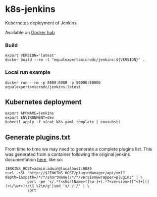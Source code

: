 # k8s-jenkins
Kubernetes deployment of Jenkins

Available on [Docker hub](https://hub.docker.com/r/equalexpertsmicrodc/k8s-jenkins/)

### Build
```
export VERSION='latest'
docker build --rm -t "equalexpertsmicrodc/jenkins:${VERSION}" .
```

### Local run example
```
docker run --rm -p 8080:8080 -p 50000:50000 equalexpertsmicrodc/jenkins:latest
```

## Kubernetes deployment
```
export APPNAME=jenkins
export ENVIRONMENT=dev
kubectl apply -f <(cat k8s.yaml.template | envsubst)
```

## Generate plugins.txt
From time to time we may need to generate a complete plugins list. This was generated from a container
following the original jenkins documentation [here](https://github.com/jenkinsci/docker/blob/master/README.md), like so:
```
JENKINS_HOST=admin:admin@localhost:8080
curl -sSL "http://$JENKINS_HOST/pluginManager/api/xml?depth=1&xpath=/*/*/shortName|/*/*/version&wrapper=plugins" | \
          perl -pe 's/.*?<shortName>([\w-]+).*?<version>([^<]+)()(<\/\w+>)+/\1 \2\n/g'|sed 's/ /:/' | \
          sort
```

